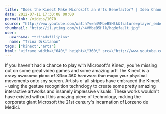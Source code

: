 ```yaml
---
title: "Does the Kinect Make Microsoft an Arts Benefactor? | Idea Channel | PBS"
date: 2012-07-11 17:30:08 00:00
permalink: /videos/1070
source: "http://www.youtube.com/watch?v=h4VMbeB5Hlk&feature=player_embedded"
thumbnail: "http://i1.ytimg.com/vi/h4VMbeB5Hlk/hqdefault.jpg"
user:
  username: "trinadafilipina"
  name: "Trina Dikitanan"
tags: ["kinect","arts"]
html: "<iframe width=\"640\" height=\"360\" src=\"http://www.youtube.com/embed/h4VMbeB5Hlk?wmode=transparent&fs=1&feature=oembed\" frameborder=\"0\" allowfullscreen></iframe>"
---
```


If you haven't had a chance to play with Microsoft's Kinect, you're missing out on some great video games and some amazing art! The Kinect is a crazy awesome piece of XBox 360 hardware that maps your physical movements onto any screen. Artists of all stripes have embraced the Kinect - using the gesture recognition technology to create some pretty amazing interactive artworks and insanely impressive visuals. These works wouldn't have existed without this amazing piece of technology, making the corporate giant Microsoft the 21st century's incarnation of Lorzeno de Medici.